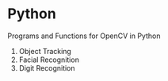 # Python

Programs and Functions for OpenCV in Python

1) Object Tracking 
2) Facial Recognition
3) Digit Recognition
